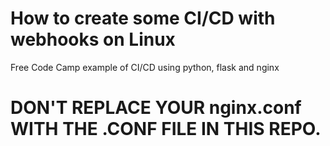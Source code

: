 # How to create some CI/CD with webhooks on Linux

Free Code Camp example of CI/CD using python, flask and nginx

# DON'T REPLACE YOUR nginx.conf WITH THE .CONF FILE IN THIS REPO.
